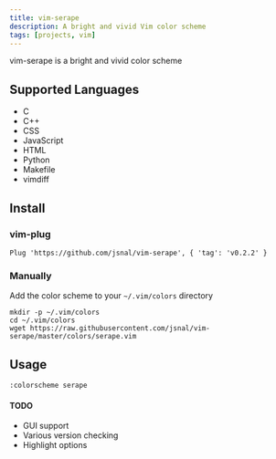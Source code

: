 ```yaml
---
title: vim-serape
description: A bright and vivid Vim color scheme 
tags: [projects, vim]
---
```


vim-serape is a bright and vivid color scheme

## Supported Languages

* C
* C++
* CSS
* JavaScript
* HTML
* Python
* Makefile
* vimdiff

## Install

### vim-plug

```
Plug 'https://github.com/jsnal/vim-serape', { 'tag': 'v0.2.2' }
```

### Manually

Add the color scheme to your `~/.vim/colors` directory

```
mkdir -p ~/.vim/colors
cd ~/.vim/colors
wget https://raw.githubusercontent.com/jsnal/vim-serape/master/colors/serape.vim
```

## Usage

`:colorscheme serape`

#### TODO

* GUI support
* Various version checking
* Highlight options
